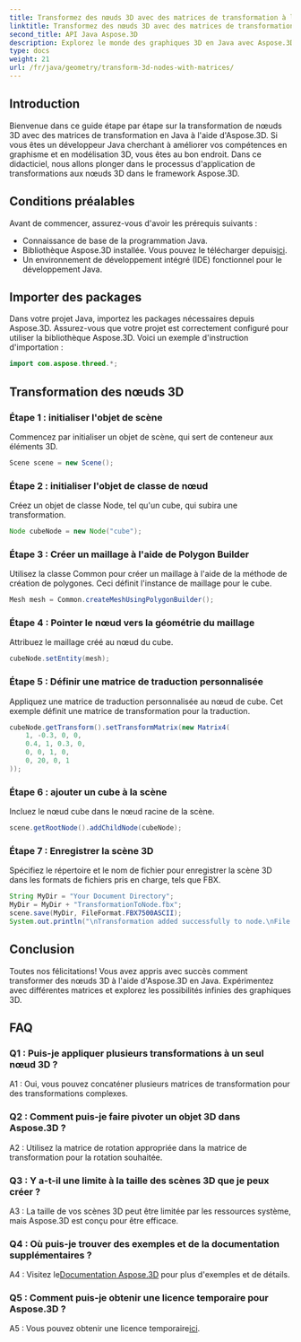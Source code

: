 ```yaml
---
title: Transformez des nœuds 3D avec des matrices de transformation à l'aide d'Aspose.3D
linktitle: Transformez des nœuds 3D avec des matrices de transformation en Java à l'aide d'Aspose.3D
second_title: API Java Aspose.3D
description: Explorez le monde des graphiques 3D en Java avec Aspose.3D. Apprenez à transformer des nœuds sans effort à l'aide de matrices de transformation.
type: docs
weight: 21
url: /fr/java/geometry/transform-3d-nodes-with-matrices/
---
```

## Introduction

Bienvenue dans ce guide étape par étape sur la transformation de nœuds 3D avec des matrices de transformation en Java à l'aide d'Aspose.3D. Si vous êtes un développeur Java cherchant à améliorer vos compétences en graphisme et en modélisation 3D, vous êtes au bon endroit. Dans ce didacticiel, nous allons plonger dans le processus d'application de transformations aux nœuds 3D dans le framework Aspose.3D.

## Conditions préalables

Avant de commencer, assurez-vous d'avoir les prérequis suivants :

- Connaissance de base de la programmation Java.
-  Bibliothèque Aspose.3D installée. Vous pouvez le télécharger depuis[ici](https://releases.aspose.com/3d/java/).
- Un environnement de développement intégré (IDE) fonctionnel pour le développement Java.

## Importer des packages

Dans votre projet Java, importez les packages nécessaires depuis Aspose.3D. Assurez-vous que votre projet est correctement configuré pour utiliser la bibliothèque Aspose.3D. Voici un exemple d'instruction d'importation :

```java
import com.aspose.threed.*;

```

## Transformation des nœuds 3D

### Étape 1 : initialiser l'objet de scène

Commencez par initialiser un objet de scène, qui sert de conteneur aux éléments 3D.

```java
Scene scene = new Scene();
```

### Étape 2 : initialiser l'objet de classe de nœud

Créez un objet de classe Node, tel qu'un cube, qui subira une transformation.

```java
Node cubeNode = new Node("cube");
```

### Étape 3 : Créer un maillage à l'aide de Polygon Builder

Utilisez la classe Common pour créer un maillage à l'aide de la méthode de création de polygones. Ceci définit l'instance de maillage pour le cube.

```java
Mesh mesh = Common.createMeshUsingPolygonBuilder();
```

### Étape 4 : Pointer le nœud vers la géométrie du maillage

Attribuez le maillage créé au nœud du cube.

```java
cubeNode.setEntity(mesh);
```

### Étape 5 : Définir une matrice de traduction personnalisée

Appliquez une matrice de traduction personnalisée au nœud de cube. Cet exemple définit une matrice de transformation pour la traduction.

```java
cubeNode.getTransform().setTransformMatrix(new Matrix4(
    1, -0.3, 0, 0,
    0.4, 1, 0.3, 0,
    0, 0, 1, 0,
    0, 20, 0, 1
));
```

### Étape 6 : ajouter un cube à la scène

Incluez le nœud cube dans le nœud racine de la scène.

```java
scene.getRootNode().addChildNode(cubeNode);
```

### Étape 7 : Enregistrer la scène 3D

Spécifiez le répertoire et le nom de fichier pour enregistrer la scène 3D dans les formats de fichiers pris en charge, tels que FBX.

```java
String MyDir = "Your Document Directory";
MyDir = MyDir + "TransformationToNode.fbx";
scene.save(MyDir, FileFormat.FBX7500ASCII);
System.out.println("\nTransformation added successfully to node.\nFile saved at " + MyDir);
```

## Conclusion

Toutes nos félicitations! Vous avez appris avec succès comment transformer des nœuds 3D à l'aide d'Aspose.3D en Java. Expérimentez avec différentes matrices et explorez les possibilités infinies des graphiques 3D.

## FAQ

### Q1 : Puis-je appliquer plusieurs transformations à un seul nœud 3D ?

A1 : Oui, vous pouvez concaténer plusieurs matrices de transformation pour des transformations complexes.

### Q2 : Comment puis-je faire pivoter un objet 3D dans Aspose.3D ?

A2 : Utilisez la matrice de rotation appropriée dans la matrice de transformation pour la rotation souhaitée.

### Q3 : Y a-t-il une limite à la taille des scènes 3D que je peux créer ?

A3 : La taille de vos scènes 3D peut être limitée par les ressources système, mais Aspose.3D est conçu pour être efficace.

### Q4 : Où puis-je trouver des exemples et de la documentation supplémentaires ?

 A4 : Visitez le[Documentation Aspose.3D](https://reference.aspose.com/3d/java/) pour plus d'exemples et de détails.

### Q5 : Comment puis-je obtenir une licence temporaire pour Aspose.3D ?

 A5 : Vous pouvez obtenir une licence temporaire[ici](https://purchase.aspose.com/temporary-license/).